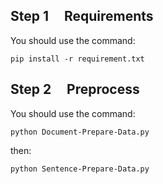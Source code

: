 ## Step 1 &nbsp; &nbsp; Requirements

You should use the command:
```
pip install -r requirement.txt
```
## Step 2 &nbsp; &nbsp; Preprocess

You should use the command:
```
python Document-Prepare-Data.py
```
then:
```
python Sentence-Prepare-Data.py
```
